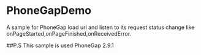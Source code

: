 # PhoneGapDemo
A sample for PhoneGap load url and listen to its request status change like onPageStarted,onPageFinished,onReceivedError.

##P.S
This sample is used PhoneGap 2.9.1

